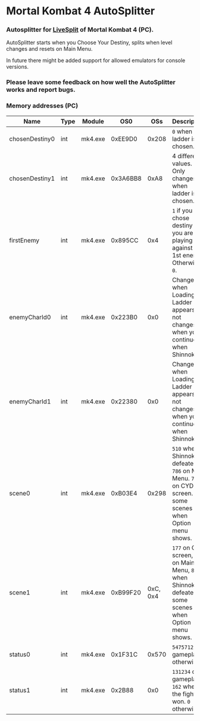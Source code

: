 # Mortal Kombat 4 AutoSplitter

### Autosplitter for [LiveSplit](https://github.com/LiveSplit/LiveSplit/releases) of Mortal Kombat 4 (PC).

AutoSplitter starts when you Choose Your Destiny, splits when level changes and resets on Main Menu.

In future there might be added support for allowed emulators for console versions.

### Please leave some feedback on how well the AutoSplitter works and report bugs.

### Memory addresses (PC)

| Name | Type | Module | OS0 | OSs | Description |
|---|---|---|---|---|---|
| chosenDestiny0 | int | mk4.exe | 0xEE9D0 | 0x208 | `0` when ladder is chosen. |
| chosenDestiny1 | int | mk4.exe | 0x3A6BB8 | 0xA8 | 4 different values. Only changes when ladder is chosen. |
| firstEnemy | int | mk4.exe | 0x895CC | 0x4 | `1` if you chose destiny and you are playing against the 1st enemy. Otherwise `0`. |
| enemyCharId0 | int | mk4.exe | 0x223B0 | 0x0 | Changes when Loading in Ladder appears, not changes when you continue. `8` when Shinnok. |
| enemyCharId1 | int | mk4.exe | 0x22380 | 0x0 | Changes when Loading in Ladder appears, not changes when you continue. `6` when Shinnok. |
| scene0 | int | mk4.exe | 0xB03E4 | 0x298 | `510` when Shinnok's defeated. `786` on Main Menu. `723` on CYD screen. In some scenes `369` when Option menu shows. |
| scene1 | int | mk4.exe | 0xB99F20 | 0xC, 0x4 | `177` on CYD screen, `263` on Main Menu, `8` when Shinnok's defeated. In some scenes `245` when Option menu shows. |
| status0 | int | mk4.exe | 0x1F31C | 0x570 | `5475712` on gameplay. `0` otherwise. |
| status1 | int | mk4.exe | 0x2B88 | 0x0 | `131234` on gameplay, `162` when the fight's won. `0` otherwise. |
